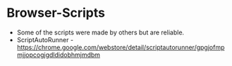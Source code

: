 # Browser-Scripts

* Some of the scripts were made by others but are reliable.
* ScriptAutoRunner - https://chrome.google.com/webstore/detail/scriptautorunner/gpgjofmpmjjopcogjgdldidobhmjmdbm
